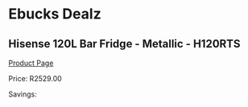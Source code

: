 
# Ebucks Dealz
## Hisense 120L Bar Fridge - Metallic - H120RTS
[Product Page](https://www.ebucks.com/web/shop/productSelected.do?prodId=1211463430&catId=704986856)

Price: R2529.00

Savings: 


	